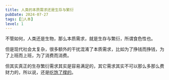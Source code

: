 ```yaml
---
title: 人类的本质需求还是生存与繁衍
pubDate: 2024-07-27
tags: [👶人本]
level: 1
---
```


不管如何，人类还是生物，那么本质需求，就是生存与繁衍，所谓食色性也。

但是现代社会太复杂，很多额外的干扰混淆了本质需求，比如为了挣钱而挣钱，为了上班而上班，为了消费而消费。

但其实真正的生存繁衍需求其实是容易满足的，其它需求其实不可以那么多那么费财力的，所以说，还是[吃饱了撑的]。

[吃饱了撑的]: https://www.bilibili.com/video/BV1B84y1t7JX/
